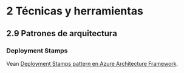 # 2 Técnicas y herramientas

## 2.9 Patrones de arquitectura

### Deployment Stamps

Vean [Deployment Stamps pattern en Azure Architecture
Framework](https://learn.microsoft.com/en-us/azure/architecture/patterns/deployment-stamp).
